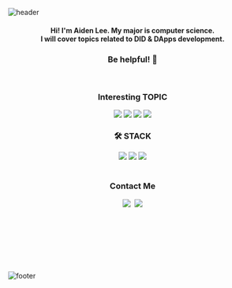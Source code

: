 
![header](https://capsule-render.vercel.app/api?type=waving&color=gradient&height=230&section=header&text=Lee%20Yumin&animation=twinkling&fontsize=50)
<br>
<h4 align="center"> Hi! I'm Aiden Lee. My major is computer science.<br> I will cover topics related to DID & DApps development. <br> <h3 align="center">Be helpful! 🤗</h3> </h4>

<br>
<h3 align="center"> Interesting TOPIC </h3>
<div align="center">
    <a href="https://www.adobe.com/kr/creativecloud/design/hub/guides/what-you-should-know-about-user-experience."><img src="https://img.shields.io/badge/UX-ff0000?style=flat-square&logoColor=white"/></a>
    <a href="https://developer.android.com/?hl=ko"><img src="https://img.shields.io/badge/Android-3DDC84?style=flat-square&logo=Android&logoColor=white&link=https://developer.android.com/?hl=ko"/></a>
    <a href="https://ko.wikipedia.org/wiki/%EB%B8%94%EB%A1%9D%EC%B2%B4%EC%9D%B8"><img src="https://img.shields.io/badge/Blockchain-ff0000?style=flat-square&logoColor=white"/></a>
    <a href="https://ko.wikipedia.org/wiki/%EB%B8%94%EB%A1%9D%EC%B2%B4%EC%9D%B8"><img src="https://img.shields.io/badge/DID & SSI-ff0000?style=flat-square&logoColor=white"/></a>
</div>

<h3 align="center"> 🛠️ STACK </h3>
<div align="center">
    <a href="https://developer.android.com/?hl=ko"><img src="https://img.shields.io/badge/Android-3DDC84?style=flat-square&logo=Android&logoColor=white&link=https://developer.android.com/?hl=ko"/></a>
    <a href="https://kotlinlang.org/"><img src="https://img.shields.io/badge/Kotlin-7F52FF?style=flat-square&logo=Kotlin&logoColor=white"/></a>
    <a href="https://spring.io/"><img src="https://img.shields.io/badge/Spring-6DB33F?style=flat-square&logo=Spring&logoColor=white"/></a>
</div>

<br>
<h3 align="center"> Contact Me </h3>
<p align="center">
    <a href="https://www.linkedin.com/in/aiden-lee-4a4a4622a/"><img src="https://img.shields.io/badge/Linked In-0A66C2?style=flat-square&logo=LinkedIn&logoColor=white"/></a>&nbsp
  <a href="mailto:aiden020408@gmail.com"><img src="https://img.shields.io/badge/Gmail-d14836?style=flat-square&logo=Gmail&logoColor=white&link=aiden020408@gmail.com"/></a>
</p>

<br><br>




<!-- <p align="center">
<img alt="GitHub followers" src="https://img.shields.io/github/followers/AidenLee0408?color=red&style=for-the-badge">
<img alt="GitHub watchers" src="https://img.shields.io/github/watchers/AidenLee0408/AidenLee0408?color=red&style=for-the-badge">
</p>
 -->
<br><br><br>




![footer](https://capsule-render.vercel.app/api?type=slice&color=gradient&height=40&section=footer)


